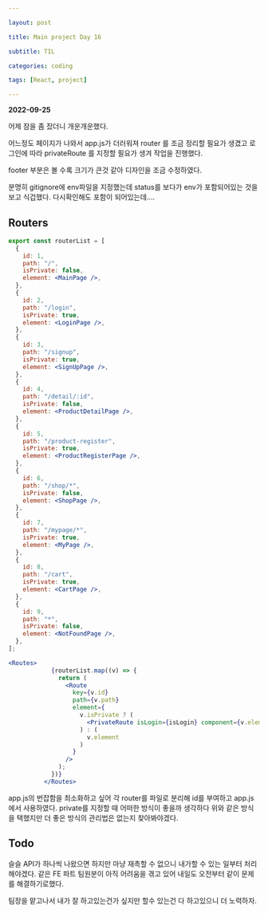 ```yaml
---

layout: post

title: Main project Day 16

subtitle: TIL

categories: coding

tags: [React, project]

---
```

**2022-09-25**

어제 잠을 좀 잤더니 개운개운했다. 

어느정도 페이지가 나와서 app.js가 더러워져 router 를 조금 정리할 필요가 생겼고 로그인에 따라 privateRoute 를 지정할 필요가 생겨 작업을 진행했다.

footer 부분은 볼 수록 크기가 큰것 같아 디자인을 조금 수정하였다.

분명히 gitignore에 env파일을 지정했는데 status를 보다가 env가 포함되어있는 것을 보고 식겁했다. 다시확인해도 포함이 되어있는데….

## Routers


```jsx
export const routerList = [
  {
    id: 1,
    path: "/",
    isPrivate: false,
    element: <MainPage />,
  },
  {
    id: 2,
    path: "/login",
    isPrivate: true,
    element: <LoginPage />,
  },
  {
    id: 3,
    path: "/signup",
    isPrivate: true,
    element: <SignUpPage />,
  },
  {
    id: 4,
    path: "/detail/:id",
    isPrivate: false,
    element: <ProductDetailPage />,
  },
  {
    id: 5,
    path: "/product-register",
    isPrivate: true,
    element: <ProductRegisterPage />,
  },
  {
    id: 6,
    path: "/shop/*",
    isPrivate: false,
    element: <ShopPage />,
  },
  {
    id: 7,
    path: "/mypage/*",
    isPrivate: true,
    element: <MyPage />,
  },
  {
    id: 8,
    path: "/cart",
    isPrivate: true,
    element: <CartPage />,
  },
  {
    id: 9,
    path: "*",
    isPrivate: false,
    element: <NotFoundPage />,
  },
];
```

```jsx
<Routes>
            {routerList.map((v) => {
              return (
                <Route
                  key={v.id}
                  path={v.path}
                  element={
                    v.isPrivate ? (
                      <PrivateRoute isLogin={isLogin} component={v.element} />
                    ) : (
                      v.element
                    )
                  }
                />
              );
            })}
          </Routes>
```

app.js의 번잡함을 최소화하고 싶어 각 router를 파일로 분리해 id를 부여하고 app.js에서 사용하였다. private를 지정할 때 어떠한 방식이 좋을까 생각하다 위와 같은 방식을 택했지만 더 좋은 방식의 관리법은 없는지 찾아봐야겠다.

## Todo


슬슬 API가 하나씩 나왔으면 하지만 마냥 재촉할 수 없으니 내가할 수 있는 일부터 처리해야겠다. 같은 FE 파트 팀원분이 아직 어려움을 겪고 있어 내일도 오전부터 같이 문제를 해결하기로했다.

팀장을 맡고나서 내가 잘 하고있는건가 싶지만 할수 있는건 다 하고있으니 더 노력하자.